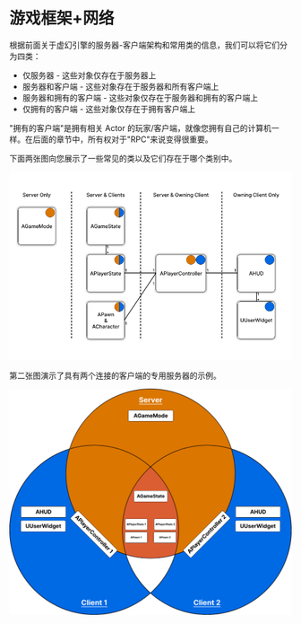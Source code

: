 # 游戏框架+网络

根据前面关于虚幻引擎的服务器-客户端架构和常用类的信息，我们可以将它们分为四类：

- 仅服务器 - 这些对象仅存在于服务器上
- 服务器和客户端 - 这些对象存在于服务器和所有客户端上
- 服务器和拥有的客户端 - 这些对象仅存在于服务器和拥有的客户端上
- 仅拥有的客户端 - 这些对象仅存在于拥有客户端上

"拥有的客户端"是拥有相关 Actor 的玩家/客户端，就像您拥有自己的计算机一样。在后面的章节中，所有权对于"RPC"来说变得很重要。

下面两张图向您展示了一些常见的类以及它们存在于哪个类别中。

![上述四个类别中列出的常用类。](../images/image.png)

第二张图演示了具有两个连接的客户端的专用服务器的示例。

![具有两个连接客户端的专用服务器中类的维恩图示例。](../images/image-1.png)
